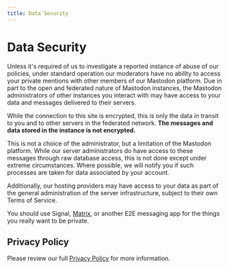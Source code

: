 ```yaml
---
title: Data Security
---
```


# Data Security

Unless it's required of us to investigate a reported instance of abuse of our policies, under standard operation our moderators have no ability to access your private mentions with other members of our Mastodon platform. Due in part to the open and federated nature of Mastodon instances, the Mastodon administrators of other instances you interact with may have access to your data and messages delivered to their servers.

While the connection to this site is encrypted, this is only the data in transit to you and to other servers in the federated network.
**The messages and data stored in the instance is not encrypted.**

This is not a choice of the administrator, but a limitation of the Mastodon platform.
While our server administrators do have access to these messages through raw database access, this is not done except under extreme circumstances.
Where possible, we will notify you if such processes are taken for data associated by your account.

Additionally, our hosting providers may have access to your data as part of the general administration of the server infrastructure, subject to their own Terms of Service.

You should use Signal, [Matrix](/flings/matrix), or another E2E messaging app for the things you really want to be private.

## Privacy Policy

Please review our full [Privacy Policy](/about/tos) for more information.
